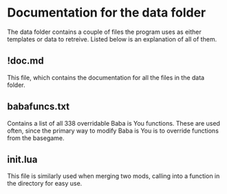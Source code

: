 # Documentation for the data folder

The data folder contains a couple of files the program uses as either templates or data to retreive.
Listed below is an explanation of all of them.

## !doc.md

This file, which contains the documentation for all the files in the data folder.

## babafuncs.txt

Contains a list of all 338 overridable Baba is You functions. These are used often, since the primary way to modify Baba is You is to override functions from the basegame.

## init.lua

This file is similarly used when merging two mods, calling into a function in the directory for easy use.
